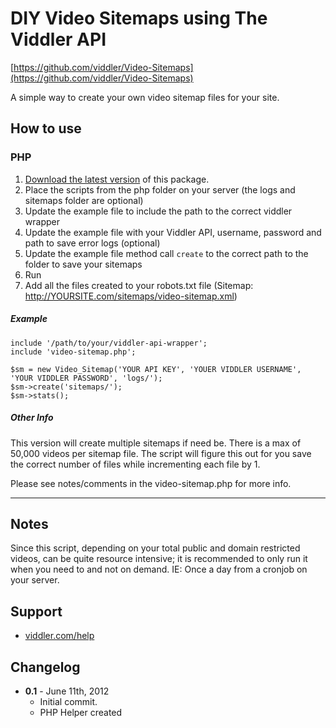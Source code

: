 # DIY Video Sitemaps using The Viddler API
[https://github.com/viddler/Video-Sitemaps](https://github.com/viddler/Video-Sitemaps)

A simple way to create your own video sitemap files for your site.


## How to use


### PHP
  
1. [Download the latest version](https://github.com/viddler/Video-Sitemaps/downloads) of this package.
2. Place the scripts from the php folder on your server (the logs and sitemaps folder are optional)
3. Update the example file to include the path to the correct viddler wrapper
4. Update the example file with your Viddler API, username, password and path to save error logs (optional)
5. Update the example file method call `create` to the correct path to the folder to save your sitemaps
6. Run
7. Add all the files created to your robots.txt file (Sitemap: http://YOURSITE.com/sitemaps/video-sitemap.xml)

##### Example

    include '/path/to/your/viddler-api-wrapper';
    include 'video-sitemap.php';

    $sm = new Video_Sitemap('YOUR API KEY', 'YOUER VIDDLER USERNAME', 'YOUR VIDDLER PASSWORD', 'logs/');
    $sm->create('sitemaps/');
    $sm->stats();
  
##### Other Info

This version will create multiple sitemaps if need be. There is a max of 50,000 videos per sitemap file. The script will figure this out for you save the correct number of files while incrementing each file by 1.

Please see notes/comments in the video-sitemap.php for more info.

--------------

## Notes

Since this script, depending on your total public and domain restricted videos, can be quite resource intensive; it is recommended to only run it when  you need to and not on demand. IE: Once a day from a cronjob on your server.

## Support

- [viddler.com/help](http://viddler.com/help)

## Changelog

- **0.1** - June 11th, 2012
  - Initial commit.
  - PHP Helper created